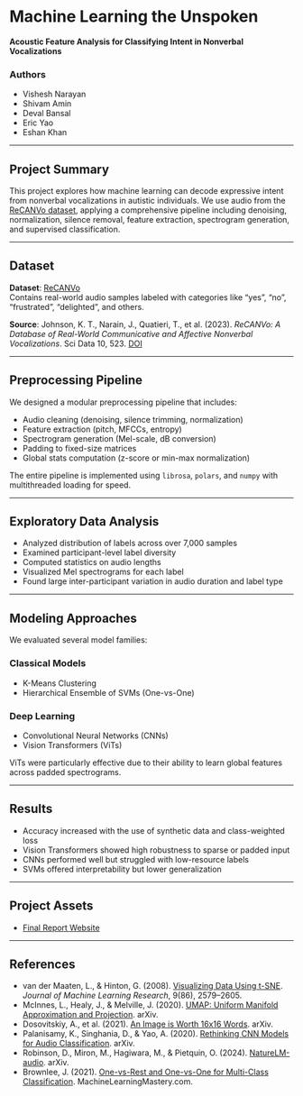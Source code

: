 # Machine Learning the Unspoken  
**Acoustic Feature Analysis for Classifying Intent in Nonverbal Vocalizations**  

### Authors  
- Vishesh Narayan  
- Shivam Amin  
- Deval Bansal  
- Eric Yao  
- Eshan Khan  

---

## Project Summary

This project explores how machine learning can decode expressive intent from nonverbal vocalizations in autistic individuals. We use audio from the [ReCANVo dataset](https://doi.org/10.5281/zenodo.5786860), applying a comprehensive pipeline including denoising, normalization, silence removal, feature extraction, spectrogram generation, and supervised classification.

---

## Dataset

**Dataset**: [ReCANVo](https://doi.org/10.5281/zenodo.5786860)  
Contains real-world audio samples labeled with categories like “yes”, “no”, “frustrated”, “delighted”, and others.  

**Source**: Johnson, K. T., Narain, J., Quatieri, T., et al. (2023). *ReCANVo: A Database of Real-World Communicative and Affective Nonverbal Vocalizations*. Sci Data 10, 523. [DOI](https://doi.org/10.1038/s41597-023-02405-7)

---

## Preprocessing Pipeline

We designed a modular preprocessing pipeline that includes:
- Audio cleaning (denoising, silence trimming, normalization)
- Feature extraction (pitch, MFCCs, entropy)
- Spectrogram generation (Mel-scale, dB conversion)
- Padding to fixed-size matrices
- Global stats computation (z-score or min-max normalization)

The entire pipeline is implemented using `librosa`, `polars`, and `numpy` with multithreaded loading for speed.

---

## Exploratory Data Analysis

- Analyzed distribution of labels across over 7,000 samples  
- Examined participant-level label diversity  
- Computed statistics on audio lengths  
- Visualized Mel spectrograms for each label  
- Found large inter-participant variation in audio duration and label type

---

## Modeling Approaches

We evaluated several model families:

### Classical Models
- K-Means Clustering
- Hierarchical Ensemble of SVMs (One-vs-One)

### Deep Learning
- Convolutional Neural Networks (CNNs)
- Vision Transformers (ViTs)

ViTs were particularly effective due to their ability to learn global features across padded spectrograms.

---

## Results

- Accuracy increased with the use of synthetic data and class-weighted loss
- Vision Transformers showed high robustness to sparse or padded input
- CNNs performed well but struggled with low-resource labels
- SVMs offered interpretability but lower generalization

---

## Project Assets

- [Final Report Website](https://visheshnarayan.github.io/)

---

## References

- van der Maaten, L., & Hinton, G. (2008). [Visualizing Data Using t-SNE](http://jmlr.org/papers/v9/vandermaaten08a.html). *Journal of Machine Learning Research*, 9(86), 2579–2605.
- McInnes, L., Healy, J., & Melville, J. (2020). [UMAP: Uniform Manifold Approximation and Projection](https://arxiv.org/abs/1802.03426). arXiv.
- Dosovitskiy, A., et al. (2021). [An Image is Worth 16x16 Words](https://arxiv.org/abs/2010.11929). arXiv.
- Palanisamy, K., Singhania, D., & Yao, A. (2020). [Rethinking CNN Models for Audio Classification](https://arxiv.org/abs/2007.11154). arXiv.
- Robinson, D., Miron, M., Hagiwara, M., & Pietquin, O. (2024). [NatureLM-audio](https://arxiv.org/abs/2411.07186). arXiv.
- Brownlee, J. (2021). [One-vs-Rest and One-vs-One for Multi-Class Classification](https://machinelearningmastery.com/one-vs-rest-and-one-vs-one-for-multi-class-classification/). MachineLearningMastery.com.
